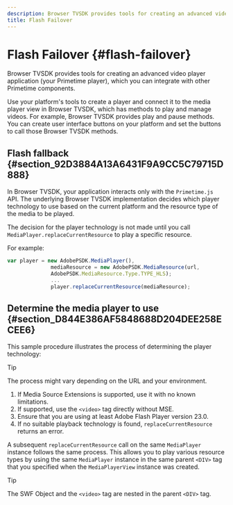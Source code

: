 ```yaml
---
description: Browser TVSDK provides tools for creating an advanced video player application (your Primetime player), which you can integrate with other Primetime components.
title: Flash Failover
---
```


# Flash Failover {#flash-failover}

Browser TVSDK provides tools for creating an advanced video player application (your Primetime player), which you can integrate with other Primetime components.

Use your platform's tools to create a player and connect it to the media player view in Browser TVSDK, which has methods to play and manage videos. For example, Browser TVSDK provides play and pause methods. You can create user interface buttons on your platform and set the buttons to call those Browser TVSDK methods.

## Flash fallback {#section_92D3884A13A6431F9A9CC5C79715D888}

In Browser TVSDK, your application interacts only with the `Primetime.js` API. The underlying Browser TVSDK implementation decides which player technology to use based on the current platform and the resource type of the media to be played.

The decision for the player technology is not made until you call `MediaPlayer.replaceCurrentResource` to play a specific resource.

For example:

```js
var player = new AdobePSDK.MediaPlayer(), 
              mediaResource = new AdobePSDK.MediaResource(url, 
              AdobePSDK.MediaResource.Type.TYPE_HLS); 
              ... 
              player.replaceCurrentResource(mediaResource);
```

## Determine the media player to use {#section_D844E386AF5848688D204DEE258ECEE6}

This sample procedure illustrates the process of determining the player technology: 

>[!TIP]
>
>The process might vary depending on the URL and your environment.

1. If Media Source Extensions is supported, use it with no known limitations. 
1. If supported, use the `<video>` tag directly without MSE. 
1. Ensure that you are using at least Adobe Flash Player version 23.0. 
1. If no suitable playback technology is found, `replaceCurrentResource` returns an error.

A subsequent `replaceCurrentResource` call on the same `MediaPlayer` instance follows the same process. This allows you to play various resource types by using the same `MediaPlayer` instance in the same parent `<DIV>` tag that you specified when the `MediaPlayerView` instance was created. 

>[!TIP]
>
>The SWF Object and the `<video>` tag are nested in the parent `<DIV>` tag.

